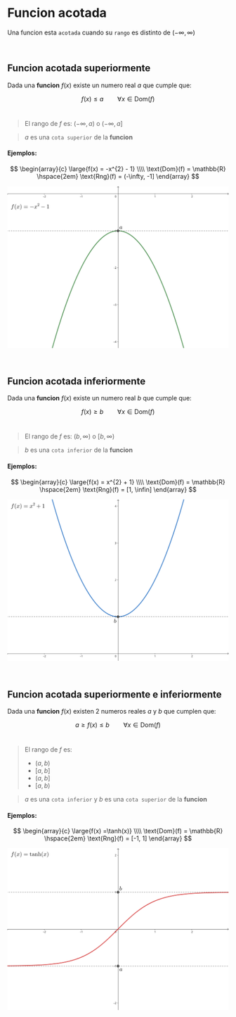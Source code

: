 # Funcion acotada

Una funcion esta `acotada` cuando su `rango` es distinto de $(-\infty, \infty)$

<br>

## Funcion acotada superiormente

Dada una **funcion** $f(x)$ existe un numero real $a$ que cumple que:

$$
    f(x) \leq a \hspace{2em} \forall x \in \text{Dom}(f)
$$
<br>

> El rango de $f$ es: $(-\infty, a)$ o $(-\infty, a]$ 

> $a$ es una `cota superior` de la **funcion**

#### Ejemplos: 

$$
    \begin{array}{c}
        \large{f(x) = -x^{2} - 1}
        \\\\
        \text{Dom}(f) = \mathbb{R} 
        \hspace{2em}
        \text{Rng}(f) = (-\infty, -1] 
    \end{array}
$$

![alt](./funcion-acotada-1.svg)

<br>


## Funcion acotada inferiormente

Dada una **funcion** $f(x)$ existe un numero real $b$ que cumple que:

$$
    f(x) \geq b \hspace{2em} \forall x \in \text{Dom}(f)
$$
<br>

> El rango de $f$ es: $(b, \infty)$ o $[b, \infty)$ 

> $b$ es una `cota inferior` de la **funcion**

#### Ejemplos: 

$$
    \begin{array}{c}
        \large{f(x) = x^{2} + 1}
        \\\\
        \text{Dom}(f) = \mathbb{R} 
        \hspace{2em}
        \text{Rng}(f) = [1, \infin] 
    \end{array}
$$

![alt](./funcion-acotada-2.svg)

<br>


## Funcion acotada superiormente e inferiormente

Dada una **funcion** $f(x)$ existen 2 numeros reales $a$ y $b$ que cumplen que:

$$
    a \geq f(x) \leq b \hspace{2em} \forall x \in \text{Dom}(f)
$$
<br>

> El rango de $f$ es: 
> - $(a, b)$
> - $[a, b]$
> - $(a, b]$
> - $[a, b)$  

> $a$ es una `cota inferior` y $b$ es una `cota superior` de la **funcion**

#### Ejemplos: 

$$
    \begin{array}{c}
        \large{f(x) =\tanh(x)}
        \\\\
        \text{Dom}(f) = \mathbb{R} 
        \hspace{2em}
        \text{Rng}(f) = [-1, 1] 
    \end{array}
$$

![alt](./funcion-acotada-3.svg)
